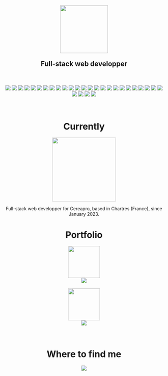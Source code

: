<h2 align="center">
  <img src="https://www.damienmauger.fr/_next/image?url=%2FlogoDwM.png&w=384&q=75" align="center" height="150px">
  <p>Full-stack web developper</p>
</h2>

<br/>
<br/>

<div align="center">
  <img src="https://img.shields.io/badge/Html-e34f26?style=for-the-badge&logo=html5&logoColor=white">
  <img src="https://img.shields.io/badge/Css-1572b6?style=for-the-badge&logo=css3&logoColor=white">
  <img src="https://img.shields.io/badge/sass-CC6699?style=for-the-badge&logo=sass&logoColor=white">
  <img src="https://img.shields.io/badge/Tailwind_CSS-38B2AC?style=for-the-badge&logo=tailwind-css&logoColor=white">
  <img src="https://img.shields.io/badge/javascript-yellow?style=for-the-badge&logo=javascript&logoColor=white">
  <img src="https://img.shields.io/badge/React-45b8d8?style=for-the-badge&logo=react&logoColor=white">
  <img src="https://img.shields.io/badge/next%20js-000000?style=for-the-badge&logo=nextdotjs&logoColor=white">
  <img src="https://img.shields.io/badge/typescript-%23007ACC.svg?style=for-the-badge&logo=typescript&logoColor=white">
  <img src="https://img.shields.io/badge/redux-764ABC?style=for-the-badge&logo=redux&logoColor=white">
  <img src="https://img.shields.io/badge/storybook-FF4785?style=for-the-badge&logo=storybook&logoColor=white">
  <img src="https://img.shields.io/badge/axios-5A29E4?style=for-the-badge&logo=axios&logoColor=white">
  <img src="https://img.shields.io/badge/vite-646cff?style=for-the-badge&logo=vite&logoColor=white">
  <img src="https://img.shields.io/badge/Node-339933?style=for-the-badge&logo=node.js&logoColor=white">
  <img src="https://img.shields.io/badge/express.js-%23404d59.svg?style=for-the-badge&logo=express&logoColor=%2361DAFB">
  <img src="https://img.shields.io/badge/Prisma-3982CE?style=for-the-badge&logo=Prisma&logoColor=white">
  <img src="https://img.shields.io/badge/strapi-2F2E8B?style=for-the-badge&logo=strapi&logoColor=white">
  <img src="https://img.shields.io/badge/PHP-777BB4?style=for-the-badge&logo=php&logoColor=white">
  <img src="https://img.shields.io/badge/Symfony-000000?style=for-the-badge&logo=Symfony&logoColor=white">
  <img src="https://img.shields.io/badge/mysql-4479a1?style=for-the-badge&logo=mysql&logoColor=white">
  <img src="https://img.shields.io/badge/phpmyadmin-6C78AF?style=for-the-badge&logo=phpmyadmin&logoColor=white">
  <img src="https://img.shields.io/badge/git-F05032?style=for-the-badge&logo=git&logoColor=white">
  <img src="https://img.shields.io/badge/github-181717?style=for-the-badge&logo=github&logoColor=white">
  <img src="https://img.shields.io/badge/GitLab-330F63?style=for-the-badge&logo=gitlab&logoColor=white">
  <img src="https://img.shields.io/badge/vercel-%23000000.svg?style=for-the-badge&logo=vercel&logoColor=white">
  <img src="https://img.shields.io/badge/heroku-%23430098.svg?style=for-the-badge&logo=heroku&logoColor=white">
  <img src="https://img.shields.io/badge/Visual%20Studio%20Code-0078d7.svg?style=for-the-badge&logo=visual-studio-code&logoColor=white">
  <img src="https://img.shields.io/badge/phpstorm-143?style=for-the-badge&logo=phpstorm&logoColor=black&color=black&labelColor=darkorchid">
  <img src="https://img.shields.io/badge/Ubuntu-E95420?style=for-the-badge&logo=ubuntu&logoColor=white">
  <img src="https://img.shields.io/badge/chatGPT-74aa9c?style=for-the-badge&logo=openai&logoColor=white">
</div>

<br/>
<br/>

<h1 align="center">Currently</h1>

<div align="center">
  <a href="https://www.cereapro.fr" target="_blank">
    <img src="https://res.cloudinary.com/comparateuragricole/image/upload/v1681925982/strapi/logo_sombre_og_c0c9c17b03.jpg" width="200px">
  </a>

  <br/>

  <p>Full-stack web developper for Cereapro, based in Chartres (France), since January 2023.</p>
  <p></p>
</div>

<h1 align="center">Portfolio</h1>

<div align="center">
  <a href="https://www.partirauvert.fr" target="_blank">
    <img src="https://www.partirauvert.fr/LogoPARTIRauVERT.80a53419.jpg" width="100px">
  </a>

  <br/>

  <img src="https://img.shields.io/badge/commits-457-blue">

  <br/>
  <br/>

  <a href="https://www.afmf.fr/" target="_blank">
    <img src="https://www.afmf.fr/logoAFMF.f12ce1de.png" width="100px">
  </a>

  <br/>

  <img src="https://img.shields.io/badge/commits-147-blue">
</div>

<br/>
<br/>

<h1 align="center">Where to find me</h1>

<div align="center">
  <a href="https://www.linkedin.com/in/damien-mauger-14b283a6/" target="_blank">
    <img src="https://img.shields.io/badge/linkedin-0A66C2?style=for-the-badge&logo=linkedin&logoColor=white">
  </a>
</div>